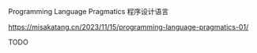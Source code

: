 Programming Language Pragmatics
程序设计语言

https://misakatang.cn/2023/11/15/programming-language-pragmatics-01/

TODO
